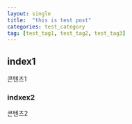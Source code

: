 ```yaml
---
layout: single
title:  "this is test post"
categories: test_category
tag: [test_tag1, test_tag2, test_tag3]
---
```


## index1
콘텐츠1

### indxex2
콘텐츠2
